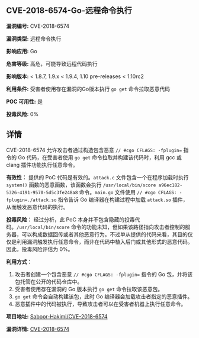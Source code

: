 ## CVE-2018-6574-Go-远程命令执行

**漏洞编号:** CVE-2018-6574

**漏洞类型:** 远程命令执行

**影响应用:** Go

**危害等级:** 高危，可能导致远程代码执行

**影响版本:** < 1.8.7, 1.9.x < 1.9.4, 1.10 pre-releases < 1.10rc2

**利用条件:** 受害者使用存在漏洞的Go版本执行 `go get` 命令拉取恶意代码

**POC 可用性:** 是

**投毒风险:** 0%

## 详情

CVE-2018-6574 允许攻击者通过构造包含恶意 `// #cgo CFLAGS: -fplugin=` 指令的 Go 代码，在受害者使用 `go get` 命令拉取并构建该代码时，利用 gcc 或 clang 插件功能执行任意命令。

**有效性：**
提供的 PoC 代码是有效的。`attack.c` 文件包含一个在程序加载时执行 `system()` 函数的恶意函数，该函数会执行 `/usr/local/bin/score a96ec182-5326-4191-9570-5d5c3fe248a8` 命令。`main.go` 文件使用 `// #cgo CFLAGS: -fplugin=./attack.so` 指令告诉 Go 编译器在构建过程中加载 `attack.so` 插件，从而触发恶意代码的执行。

**投毒风险：**
经过分析，此 PoC 本身并不包含隐藏的投毒代码。`/usr/local/bin/score` 命令的功能未知，但如果该路径指向攻击者控制的服务器，可以构成数据回传或者其他恶意行为。不过单从提供的代码来看，其目的仅仅是利用漏洞触发执行任意命令，而非在代码中植入后门或其他形式的恶意代码。因此，投毒风险评估为 0%。

**利用方式：**
1.  攻击者创建一个包含恶意 `// #cgo CFLAGS: -fplugin=` 指令的 Go 包，并将该包托管在公开的代码仓库中。
2.  受害者使用存在漏洞的 Go 版本执行 `go get` 命令拉取该恶意包。
3.  `go get` 命令会自动构建该包，此时 Go 编译器会加载攻击者指定的恶意插件。
4.  恶意插件中的代码被执行，导致攻击者可以在受害者机器上执行任意命令。

**项目地址:** [Saboor-Hakimi/CVE-2018-6574](https://github.com/Saboor-Hakimi/CVE-2018-6574)

**漏洞详情:** [CVE-2018-6574](https://nvd.nist.gov/vuln/detail/CVE-2018-6574)
